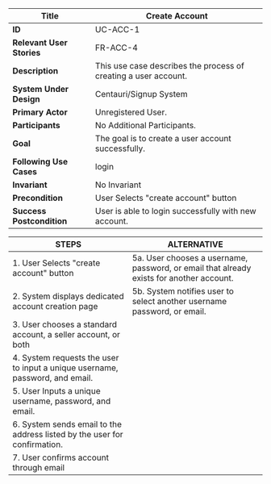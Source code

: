 
 
|Title |   Create Account   |
|---------|---------|
|**ID**|    UC-ACC-1      |
|**Relevant User Stories**|    FR-ACC-4     |
|**Description**|     This use case describes the process of creating a user account.       |
|**System Under Design**|    Centauri/Signup System       |
|**Primary Actor**|     Unregistered User.        |
|**Participants**|     No Additional Participants.        |
|**Goal**|     The goal is to create a user account successfully.        |
|**Following Use Cases**|     login        |
|**Invariant**|     No Invariant       |
|**Precondition**|     User Selects "create account" button       |
|**Success Postcondition**|     User is able to login successfully with new account.       |


|**STEPS**|**ALTERNATIVE**|
|---------|---------|
| 1. User Selects "create account" button    | 5a. User chooses a username, password, or email that already exists for another account.        |
| 2. System displays dedicated account creation page    | 5b. System notifies user to select another username password, or email.        |
| 3. User chooses a standard account, a seller account, or both     |         |
| 4. System requests the user to input a unique username, password, and email.    |         |
| 5. User Inputs a unique username, password, and email.     |         |
| 6. System sends email to the address listed by the user for confirmation.     |         |
| 7. User confirms account through email     |         |
